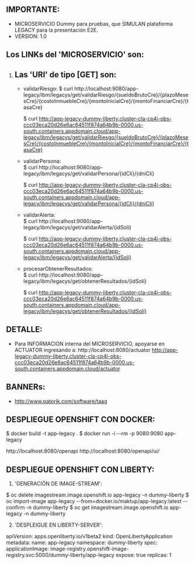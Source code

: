 
IMPORTANTE:
----------
* MICROSERVICIO Dummy para pruebas, que SIMULAN plataforma LEGACY para la presentación E2E.
* VERSION: 1.0 

Los LINKs del 'MICROSERVICIO' son:
---------------------------------

  1. Las 'URI' de tipo [GET] son:
     ---------------------------
  
     - validarRiesgo: 
	   $ curl http://localhost:9080/app-legacy/ibm/legacys/get/validarRiesgo/{sueldoBrutoCre}/{plazoMesesCre}/{costoInmuebleCre}/{montoInicialCre}/{montoFinanciarCre}/{tasaCre}
	   
       $ curl http://app-legacy-dummy-liberty.cluster-cla-cp4i-obs-ccc03eca20d26e6ac64511f874a64b9b-0000.us-south.containers.appdomain.cloud/app-legacy/ibm/legacys/get/validarRiesgo/{sueldoBrutoCre}/{plazoMesesCre}/{costoInmuebleCre}/{montoInicialCre}/{montoFinanciarCre}/{tasaCre}
       
     - validarPersona:  
	   $ curl http://localhost:9080/app-legacy/ibm/legacys/get/validarPersona/{idCli}/{dniCli}
	   
       $ curl http://app-legacy-dummy-liberty.cluster-cla-cp4i-obs-ccc03eca20d26e6ac64511f874a64b9b-0000.us-south.containers.appdomain.cloud/app-legacy/ibm/legacys/get/validarPersona/{idCli}/{dniCli}
       
     - validarAlerta:  
	   $ curl http://localhost:9080/app-legacy/ibm/legacys/get/validarAlerta/{idSoli}
	   
       $ curl http://app-legacy-dummy-liberty.cluster-cla-cp4i-obs-ccc03eca20d26e6ac64511f874a64b9b-0000.us-south.containers.appdomain.cloud/app-legacy/ibm/legacys/get/validarAlerta/{idSoli}
       
     - procesarObtenerResultados:  
	   $ curl http://localhost:9080/app-legacy/ibm/legacys/get/obtenerResultados/{idSoli}
	   
       $ curl http://app-legacy-dummy-liberty.cluster-cla-cp4i-obs-ccc03eca20d26e6ac64511f874a64b9b-0000.us-south.containers.appdomain.cloud/app-legacy/ibm/legacys/get/obtenerResultados/{idSoli} 
      	    
       	    
DETALLE:
------- 
* Para INFORMACION interna del MICROSERVICIO, apoyarse en ACTUATOR ingresando a: 
  http://localhost:8080/actuator
  http://app-legacy-dummy-liberty.cluster-cla-cp4i-obs-ccc03eca20d26e6ac64511f874a64b9b-0000.us-south.containers.appdomain.cloud/actuator

BANNERs:
-------
* http://www.patorjk.com/software/taag



DESPLIEGUE OPENSHIFT CON DOCKER:
--------------------------------
$ docker build -t app-legacy .
$ docker run -i --rm -p 9080:9080 app-legacy

http://localhost:8080/openapi
http://localhost:8080/openapi/ui/



DESPLIEGUE OPENSHIFT CON LIBERTY:
--------------------------------

1. 'GENERACIÓN DE IMAGE-STREAM':

$ oc delete imagestream.image.openshift.io app-legacy -n dummy-liberty
$ oc import-image app-legacy --from=docker.io/maktup/app-legacy:latest --confirm -n dummy-liberty
$ oc get imagestream.image.openshift.io app-legacy -n dummy-liberty


2. 'DESPLEIGUE EN LIBERTY-SERVER':

apiVersion: apps.openliberty.io/v1beta2
kind: OpenLibertyApplication
metadata:
  name: app-legacy
  namespace: dummy-liberty
spec:
  applicationImage: image-registry.openshift-image-registry.svc:5000/dummy-liberty/app-legacy
  expose: true
  replicas: 1

